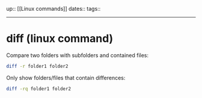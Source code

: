up:: [[Linux commands]]
dates:: 
tags:: 

---
# diff (linux command)

Compare two folders with subfolders and contained files:
```bash
diff -r folder1 folder2
```

Only show folders/files that contain differences:
```bash
diff -rq folder1 folder2
```



